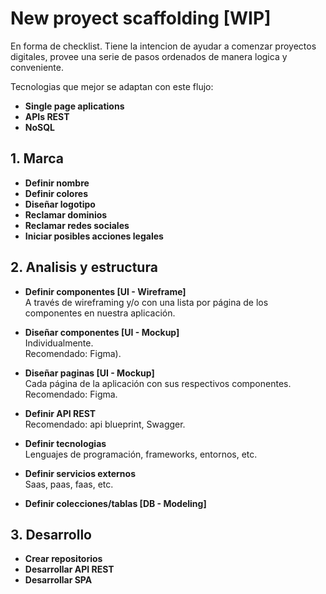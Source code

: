 # New proyect scaffolding [WIP]

En forma de checklist. Tiene la intencion de ayudar a comenzar proyectos digitales, provee una serie de pasos ordenados de manera logica y conveniente.

Tecnologias que mejor se adaptan con este flujo:

- **Single page aplications**
- **APIs REST**
- **NoSQL**

## 1. Marca

- **Definir nombre**
- **Definir colores**
- **Diseñar logotipo**
- **Reclamar dominios**
- **Reclamar redes sociales**
- **Iniciar posibles acciones legales**

## 2. Analisis y estructura

- **Definir componentes [UI - Wireframe]**  
  A través de wireframing y/o con una lista por página de los componentes en nuestra aplicación.

- **Diseñar componentes [UI - Mockup]**  
  Individualmente.  
  Recomendado: Figma).

- **Diseñar paginas [UI - Mockup]**  
  Cada página de la aplicación con sus respectivos componentes.  
  Recomendado: Figma.

- **Definir API REST**  
  Recomendado: api blueprint, Swagger.

- **Definir tecnologias**  
  Lenguajes de programación, frameworks, entornos, etc.

- **Definir servicios externos**  
  Saas, paas, faas, etc.

- **Definir colecciones/tablas [DB - Modeling]**

## 3. Desarrollo

- **Crear repositorios**
- **Desarrollar API REST**
- **Desarrollar SPA**
